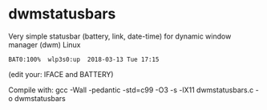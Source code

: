 # dwmstatusbars
Very simple statusbar (battery, link, date-time) for dynamic window manager (dwm) Linux

    BAT0:100%  wlp3s0:up  2018-03-13 Tue 17:15

(edit your: IFACE and BATTERY)

Compile with: gcc -Wall -pedantic -std=c99 -O3 -s -lX11 dwmstatusbars.c -o dwmstatusbars
